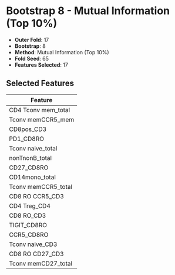 # Bootstrap 8 - Mutual Information (Top 10%)

- **Outer Fold**: 17
- **Bootstrap**: 8
- **Method**: Mutual Information (Top 10%)
- **Fold Seed**: 65
- **Features Selected**: 17

## Selected Features

| Feature |
|---------|
| CD4 Tconv mem_total |
| Tconv memCCR5_mem |
| CD8pos_CD3 |
| PD1_CD8RO |
| Tconv naive_total |
| nonTnonB_total |
| CD27_CD8RO |
| CD14mono_total |
| Tconv memCCR5_total |
| CD8 RO CCR5_CD3 |
| CD4 Treg_CD4 |
| CD8 RO_CD3 |
| TIGIT_CD8RO |
| CCR5_CD8RO |
| Tconv naive_CD3 |
| CD8 RO CD27_CD3 |
| Tconv memCD27_total |
